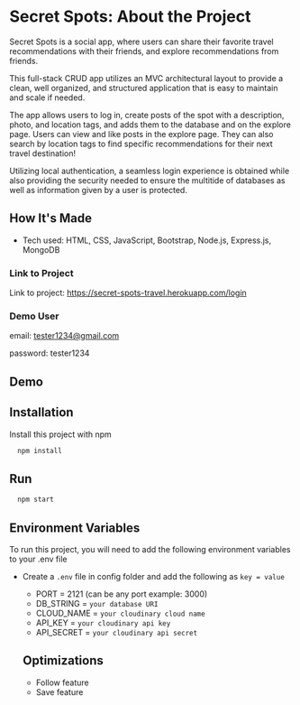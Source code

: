 
# Secret Spots: About the Project

Secret Spots is a social app, where users can share their favorite travel recommendations with their friends, and explore recommendations from friends. 

This full-stack CRUD app utilizes an MVC architectural layout to provide a clean, well organized, and structured application that is easy to maintain and scale if needed. 

The app allows users to log in, create posts of the spot with a description, photo, and location tags, and adds them to the database and on the explore page. Users can view and like posts in the explore page. They can also search by location tags to find specific recommendations for their next travel destination! 

Utilizing local authentication, a seamless login experience is obtained while also providing the security needed to ensure the multitide of databases as well as information given by a user is protected.


## How It's Made

- Tech used: HTML, CSS, JavaScript, Bootstrap, Node.js, Express.js, MongoDB


### Link to Project

Link to project: https://secret-spots-travel.herokuapp.com/login

### Demo User

email: tester1234@gmail.com

password: tester1234
## Demo

## Installation

Install this project with npm

```bash
  npm install
```


## Run

```bash
  npm start
```

## Environment Variables

To run this project, you will need to add the following environment variables to your .env file


- Create a `.env` file in config folder and add the following as `key = value`
  - PORT = 2121 (can be any port example: 3000)
  - DB_STRING = `your database URI`
  - CLOUD_NAME = `your cloudinary cloud name`
  - API_KEY = `your cloudinary api key`
  - API_SECRET = `your cloudinary api secret`
  
  ## Optimizations
  - Follow feature
  - Save feature
